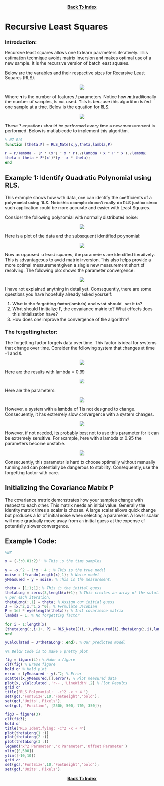 <p align="center"> <a href="../readme.md"><b>Back To Index</b></a></p>

# Recursive Least Squares 

### Introduction: 

Recursive least squares allows one to learn parameters iteratively. This estimation technique avoids matrix inversion and makes optimal use of a new sample. It is the recursive version of batch least squares.  

Below are the variables and their respective sizes for Recursive Least Squares (RLS).

<p align="center">
<img src ="Images/RLS/rls1.png">
</p>

Where _**n**_ is the number of features / parameters. Notice how _**m**_,traditionally the number of samples, is not used. This is because this algorithm is fed one sample at a time. Below is the equation for RLS. 

<p align="center">
<img src ="Images/RLS/rls3.png">
</p>

These 2 equations should be performed every time a new measurement is performed. Below is matlab code to implement this algorithm. 

```matlab
% NZ RLS
function [theta,P] = RLS_Nate(x,y,theta,lambda,P)

P = P/lambda - (P * (x') * x * P)./(lambda + x * P * x')./lambda;
theta = theta + P*(x')*(y - x * theta);
end
```

## Example 1: Identify Quadratic Polynomial using RLS. 

This example shows how with data, one can identify the coefficients of a polynomial using RLS. Note this example doesn't really do RLS justice since such application could be more accurate and easier with Least Squares.

Consider the following polynomial with normally distributed noise:  

<p align="center">
<img src ="Images/RLS/rls4.png">
</p>

Here is a plot of the data and the subsequent identified polynomial: 

<p align="center">
<img src ="Images/RLS/rls5.png">
</p>

Now as opposed to least squares, the parameters are identified iteratively. This is advantageous to avoid matrix inversion. This also helps provide a more optimal measurement given a single new measurement short of resolving. The following plot shows the parameter convergence: 

<p align="center">
<img src ="Images/RLS/rls6.png">
</p>

I have not explained anything in detail yet. Consequently, there are some questions you have hopefully already asked yourself: 

1. What is the forgetting factor(lambda) and what should I set it to?
2. What should I initialize P, the covariance matrix to? What effects does this initialization have? 
3. How does one improve the convergence of the algorithm? 



### The forgetting factor:

The forgetting factor forgets data over time. This factor is ideal for systems that change over time. Consider the following system that changes at time -1 and 0. 

 <p align="center">
<img src ="Images/RLS/rls7.png">
</p>

Here are the results with lambda = 0.99

<p align="center">
<img src ="Images/RLS/rls8.png">
</p>

Here are the parameters: 

<p align="center">
<img src ="Images/RLS/rls9.png">
</p>

However, a system with a lambda of 1 is not designed to change. Consequently, it has extremely slow convergence with a system changes. 

<p align="center">
<img src ="Images/RLS/rls10.png">
</p>

However, if not needed, its probably best not to use this parameter for it can be extremely sensitive. For example, here with a lambda of 0.95 the parameters become unstable. 

<p align="center">
<img src ="Images/RLS/rls11.png">
</p>

Consequently, this parameter is hard to choose optimally without manually tunning and can potentially be dangerous to stability. Consequently, use the forgetting factor with care. 

## Initializing the Covariance Matrix P

The covariance matrix demonstrates how your samples change with respect to each other. This matrix needs an initial value. Generally the identity matrix times a scalar is chosen. A large scalar allows quick change but produces a lot of initial noise when selecting a parameter. A lower scalar will more gradually move away from an initial guess at the expense of potentially slower convergence. 


## Example 1 Code: 

```matlab
%NZ

x = (-3:0.01:2)'; % This is the time samples 

y = -x.^2 - 1*x + 4 ; % This is the true model
noise = 1*randn(length(x),1); % Noise model 
yMeasured = y + noise; % This is the measurement. 

theta = [1;1;1]; % This is the initial guess 
thetaLong = zeros(3,length(x)+1); % This creates an array of the solution
% per each iteration.
thetaLong(:,1) = theta; % Assign our initial guess 
J = [x.^2,x.^1,x.^0]; % Formulate Jacobian 
P = 1e3 * eye(length(theta)); % Init covarience matrix 
lambda = 1; % No forgetting factor 

for i = 1:length(x)
[thetaLong(:,i+1), P] = RLS_Nate(J(i,:),yMeasured(i),thetaLong(:,i),lambda,P);
end

yCalculated = J*thetaLong(:,end); % Our predicted model

%% Below Code is to make a pretty plot 

fig = figure(1); % Make a figure
clf(fig) % Erase figure
hold on % Hold plot
error = (yMeasured - y).^2; % Error
scatter(x,yMeasured,[],error); % Plot measured data 
plot(x, yCalculated ,'r--','LineWidth',2) % Plot Results
grid on
title('RLS Polynomial:  -x^2 -x + 4 ')
set(gca,'FontSize',10,'FontWeight','bold');
set(gcf,'Units','Pixels');
set(gcf, 'Position', [2500, 500, 700, 350]);

fig3 = figure(3);
clf(fig3);
hold on 
title('RLS Identifying: -x^2 -x + 4')
plot(thetaLong(1,:))
plot(thetaLong(2,:))
plot(thetaLong(3,:))
legend('x^2 Parameter','x Parameter','Offset Parameter')
xlim([0,500])
ylim([-10,10])
grid on
set(gca,'FontSize',10,'FontWeight','bold');
set(gcf,'Units','Pixels');
```

<p align="center"> <a href="../readme.md"><b>Back To Index</b></a></p>